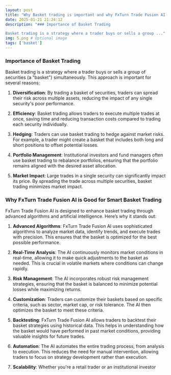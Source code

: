 ```yaml
---
layout: post
title: "Why Basket trading is important and why FxTurn Trade Fusion AI is good?"
date: 2025-01-21 21:24:12 
description: "### Importance of Basket Trading

Basket trading is a strategy where a trader buys or sells a group ..."  # Short description
img: 5.png # Optional image
tags: ['basket']
---
```


### Importance of Basket Trading

Basket trading is a strategy where a trader buys or sells a group of securities (a "basket") simultaneously. This approach is important for several reasons:

1. **Diversification**: By trading a basket of securities, traders can spread their risk across multiple assets, reducing the impact of any single security's poor performance.

2. **Efficiency**: Basket trading allows traders to execute multiple trades at once, saving time and reducing transaction costs compared to trading each security individually.

3. **Hedging**: Traders can use basket trading to hedge against market risks. For example, a trader might create a basket that includes both long and short positions to offset potential losses.

4. **Portfolio Management**: Institutional investors and fund managers often use basket trading to rebalance portfolios, ensuring that the portfolio remains aligned with the desired asset allocation.

5. **Market Impact**: Large trades in a single security can significantly impact its price. By spreading the trade across multiple securities, basket trading minimizes market impact.

### Why FxTurn Trade Fusion AI is Good for Smart Basket Trading

FxTurn Trade Fusion AI is designed to enhance basket trading through advanced algorithms and artificial intelligence. Here’s why it stands out:

1. **Advanced Algorithms**: FxTurn Trade Fusion AI uses sophisticated algorithms to analyze market data, identify trends, and execute trades with precision. This ensures that the basket is optimized for the best possible performance.

2. **Real-Time Analysis**: The AI continuously monitors market conditions in real-time, allowing it to make quick adjustments to the basket as needed. This is crucial in volatile markets where conditions can change rapidly.

3. **Risk Management**: The AI incorporates robust risk management strategies, ensuring that the basket is balanced to minimize potential losses while maximizing returns.

4. **Customization**: Traders can customize their baskets based on specific criteria, such as sector, market cap, or risk tolerance. The AI then optimizes the basket to meet these criteria.

5. **Backtesting**: FxTurn Trade Fusion AI allows traders to backtest their basket strategies using historical data. This helps in understanding how the basket would have performed in past market conditions, providing valuable insights for future trades.

6. **Automation**: The AI automates the entire trading process, from analysis to execution. This reduces the need for manual intervention, allowing traders to focus on strategy development rather than execution.

7. **Scalability**: Whether you're a retail trader or an institutional investor

